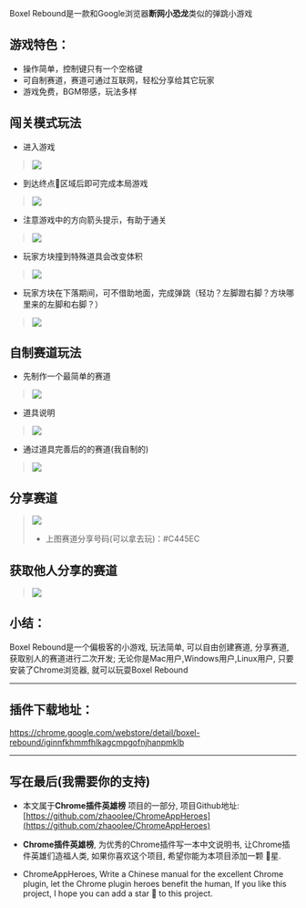 Boxel Rebound是一款和Google浏览器**断网小恐龙**类似的弹跳小游戏

## 游戏特色：
- 操作简单，控制键只有一个空格键
- 可自制赛道，赛道可通过互联网，轻松分享给其它玩家
- 游戏免费，BGM带感，玩法多样
## 闯关模式玩法
- 进入游戏
> ![](https://raw.githubusercontent.com/zhaoolee/GraphBed/master/ChromeAppHeroes/7f58e9ff05fa438db385f5a7aa311fb8.png)

- 到达终点🏁区域后即可完成本局游戏
> ![](https://raw.githubusercontent.com/zhaoolee/GraphBed/master/ChromeAppHeroes/8de478ef54914769b19a49607259cefd.gif)

- 注意游戏中的方向箭头提示，有助于通关
> ![](https://raw.githubusercontent.com/zhaoolee/GraphBed/master/ChromeAppHeroes/59ed60632413452991e019d747eb7963.gif)
- 玩家方块撞到特殊道具会改变体积
> ![](https://raw.githubusercontent.com/zhaoolee/GraphBed/master/ChromeAppHeroes/7337377a15cc448288c8a9f1a9659af8.gif)

- 玩家方块在下落期间，可不借助地面，完成弹跳（轻功？左脚蹬右脚？方块哪里来的左脚和右脚？）
> ![](https://raw.githubusercontent.com/zhaoolee/GraphBed/master/ChromeAppHeroes/0e97454d61814081a5844607928980eb.gif)

## 自制赛道玩法
- 先制作一个最简单的赛道
> ![](https://raw.githubusercontent.com/zhaoolee/GraphBed/master/ChromeAppHeroes/c8ed89ec75a04f1cbc05dd3597154b0f.gif)
- 道具说明
> ![](https://raw.githubusercontent.com/zhaoolee/GraphBed/master/ChromeAppHeroes/d85d17a999604681ab28367cab3e2b89.png)


- 通过道具完善后的的赛道(我自制的)
> ![](https://raw.githubusercontent.com/zhaoolee/GraphBed/master/ChromeAppHeroes/680ad68a8b0941df865c5883e9dccdca.gif)

## 分享赛道
> ![](https://raw.githubusercontent.com/zhaoolee/GraphBed/master/ChromeAppHeroes/189f8811618e4275b689056527b7caa4.gif)
> - 上图赛道分享号码(可以拿去玩)：#C445EC

## 获取他人分享的赛道
> ![](https://raw.githubusercontent.com/zhaoolee/GraphBed/master/ChromeAppHeroes/52db70aef1924462877b14fdafa8d23f.gif)




## 小结：
Boxel Rebound是一个偏极客的小游戏, 玩法简单, 可以自由创建赛道, 分享赛道, 获取别人的赛道进行二次开发; 无论你是Mac用户,Windows用户,Linux用户, 只要安装了Chrome浏览器, 就可以玩耍Boxel Rebound

---

## 插件下载地址：

https://chrome.google.com/webstore/detail/boxel-rebound/iginnfkhmmfhlkagcmpgofnjhanpmklb

---

## 写在最后(我需要你的支持)
- 本文属于**Chrome插件英雄榜** 项目的一部分, 项目Github地址: [https://github.com/zhaoolee/ChromeAppHeroes](https://github.com/zhaoolee/ChromeAppHeroes)

- **Chrome插件英雄榜**, 为优秀的Chrome插件写一本中文说明书, 让Chrome插件英雄们造福人类, 如果你喜欢这个项目, 希望你能为本项目添加一颗 🌟星.

- ChromeAppHeroes, Write a Chinese manual for the excellent Chrome plugin, let the Chrome plugin heroes benefit the human, If you like this project, I hope you can add a star 🌟 to this project.

